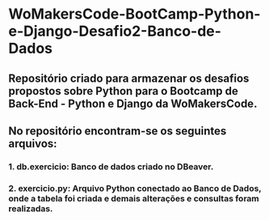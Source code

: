 # WoMakersCode-BootCamp-Python-e-Django-Desafio2-Banco-de-Dados

## Repositório criado para armazenar os desafios propostos sobre Python para o Bootcamp de Back-End - Python e Django da WoMakersCode.

## No repositório encontram-se os seguintes arquivos:

### 1. db.exercicio: Banco de dados criado no DBeaver.
### 2. exercicio.py: Arquivo Python conectado ao Banco de Dados, onde a tabela foi criada e demais alterações e consultas foram realizadas.
